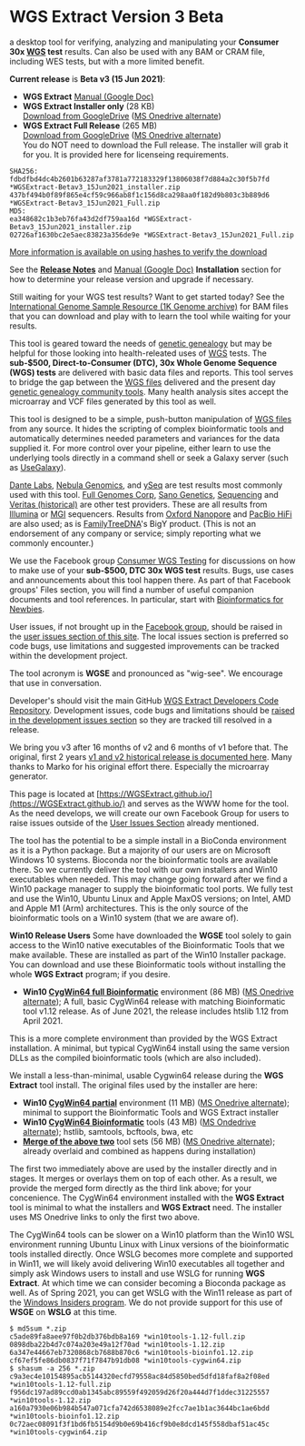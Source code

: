 # WGS Extract Version 3 Beta
a desktop tool for verifying, analyzing and manipulating your **Consumer 30x [WGS](https://h600.org/wiki/WGS) test** results. Can also be used with any BAM or CRAM file, including WES tests, but with a more limited benefit.

__Current release__ is **Beta v3 (15 Jun 2021)**:
* **WGS Extract** [Manual (Google Doc)](https://bit.ly/35IziTY)
* **WGS Extract Installer only**  (28 KB)\
    [Download from GoogleDrive](https://bit.ly/2RTk0JL) ([MS Onedrive alternate](https://1drv.ms/u/s!AgorjTSMFYpjfBqqcwdiHPk_g6U?e=P1RESj))
* **WGS Extract Full Release** (265 MB)\
    [Download from GoogleDrive](https://bit.ly/2Tu2jRk) ([MS Onedrive alternate](https://1drv.ms/u/s!AgorjTSMFYpjfYGzVGVuJQeZKOk?e=mauOSR))  
You do NOT need to download the Full release.  The installer will grab it for you.  It is provided here for licenseing requirements.
```
SHA256: 
fdbdfbd4dc4b2601b63287af3781a772183329f13806038f7d884a2c30f5b7fd *WGSExtract-Betav3_15Jun2021_installer.zip
437bf494b0f89f865e4cf59c966ab8f1c156d8ca298aa0f182d9b803c3b889d6 *WGSExtract-Betav3_15Jun2021_Full.zip
MD5:
ea348682c1b3eb76fa43d2df759aa16d *WGSExtract-Betav3_15Jun2021_installer.zip
02726af1630bc2e5aec83823a356de9e *WGSExtract-Betav3_15Jun2021_Full.zip
```
[More information is available on using hashes to verify the download](https://www.howtogeek.com/67241/htg-explains-what-are-md5-sha-1-hashes-and-how-do-i-check-them/)

See the **[Release Notes](https://github.com/WGSExtract/WGSExtract.github.io/blob/master/WGSE_Betav3_Release_Notes.md)** and [Manual (Google Doc)](https://bit.ly/35IziTY) **Installation** section for how to determine your release version and upgrade if necessary.

Still waiting for your WGS test results?  Want to get started today?  See the [International Genome Sample Resource (1K Genome archive)](https://www.internationalgenome.org/data) for BAM files that you can download and play with to learn the tool while waiting for your results.

This tool is geared toward the needs of [genetic genealogy](https://h600.org/wiki/Genetic+Genealogy) but may be helpful for those looking into health-releated uses of [WGS](https://h600.org/wiki/WGS) tests. The **sub-$500, Direct-to-Consumer (DTC), 30x Whole Genome Sequence (WGS) tests** are delivered with basic data files and reports. This tool serves to bridge the gap between the [WGS files](https://h600.org/wiki/Sequencing+File+Formats) delivered and the present day [genetic genealogy community tools](https://h600.org/wiki/Third+Party+Analysis+Tools). Many health analysis sites accept the microarray and VCF files generated by this tool as well.

This tool is designed to be a simple, push-button manipulation of [WGS files](https://h600.org/wiki/Sequencing+File+Formats) from any source. It hides the scripting of complex bioinformatic tools and automatically determines needed parameters and variances for the data supplied it.  For more control over your pipeline, either learn to use the underlying tools directly in a command shell or seek a Galaxy server (such as [UseGalaxy](https://usegalaxy.org/)).

[Dante Labs](https://genome.dantelabs.com), [Nebula Genomics](https://nebula.org/), and [ySeq](https://yseq.net/) are test results most commonly used with this tool. [Full Genomes Corp](https://fullgenomes.com/]), [Sano Genetics](https://sanogenetics.com), [Sequencing](https://sequencing.com/) and [Veritas (historical)](https://veritasgenetics.com) are other test providers. These are all results from [Illumina](https://illumina.com) or [MGI](https://en.mgi-tech.com/) sequencers.  Results from [Oxford Nanopore](https://nanoporetech.com/) and [PacBio HiFi](https://www.pacb.com/smrt-science/smrt-sequencing/hifi-reads-for-highly-accurate-long-read-sequencing/) are also used; as is [FamilyTreeDNA](https://familytreedna.com/)'s BigY product. (This is not an endorsement of any company or service; simply reporting what we commonly encounter.)

We use the Facebook group [Consumer WGS Testing](https://www.facebook.com/groups/373644229897409/) for discussions on how to make use of your **sub-$500, DTC 30x WGS test** results. Bugs, use cases and announcements about this tool happen there.  As part of that Facebook groups' Files section, you will find a number of useful companion documents and tool references.  In particular, start with [Bioinformatics for Newbies](http://bit.ly/38jnxnK). 

User issues, if not brought up in the [Facebook group](https://www.facebook.com/groups/373644229897409/), should be raised in the [user issues section of this site](https://github.com/WGSExtract/WGSExtract.github.io/issues). The local issues section is preferred so code bugs, use limitations and suggested improvements can be tracked within the development project.

The tool acronym is **WGSE** and pronounced as "wig-see". We encourage that use in conversation.

Developer's should visit the main GitHub [WGS Extract Developers Code Repository](https://github.com/WGSExtract/WGSExtract-Dev/).  Development issues, code bugs and limitations should be [raised in the development issues section](https://github.com/WGSExtract/WGSExtract-Dev/issues) so they are tracked till resolved in a release.

We bring you v3 after 16 months of v2 and 6 months of v1 before that.  The original, first 2 years [v1 and v2 historical release is documented here](https://github.com/WGSExtract/WGSExtract-Historical). Many thanks to Marko for his original effort there. Especially the microarray generator.

This page is located at [https://WGSExtract.github.io/](https://WGSExtract.github.io/) and serves as the WWW home for the tool. As the need develops, we will create our own Facebook Group for users to raise issues outside of the [User Issues Section](https://github.com/WGSExtract/WGSExtract.github.io/issues) already mentioned.

The tool has the potential to be a simple install in a BioConda environment as it is a Python package. But a majority of our users are on Microsoft Windows 10 systems. Bioconda nor the bioinformatic tools are available there. So we currently deliver the tool with our own installers and Win10 executables when needed. This may change going forward after we find a Win10 package manager to supply the bioinformatic tool ports. We fully test and use the Win10, Ubuntu Linux and Apple MaxOS versions; on Intel, AMD and Apple M1 (Arm) architectures. This is the only source of the bioinformatic tools on a Win10 system (that we are aware of).

**Win10 Release Users**
Some have downloaded the **WGSE** tool solely to gain access to the Win10 native executables of the Bioinformatic Tools that we make available.  These are installed as part of the Win10 Installer package.  You can download and use these Bioinformatic tools without installing the whole **WGS Extract** program; if you desire.

* **Win10 [CygWin64 full Bioinformatic](https://bit.ly/3jrXjrA)** environment (86 MB) ([MS Onedrive alternate](https://1drv.ms/u/s!AgorjTSMFYpjgQFkYV9HW0WbI1nS?e=rLSnLo)); A full, basic CygWin64 release with matching Bioinformatic tool v1.12 release. As of June 2021, the release includes htslib 1.12 from April 2021.

This is a more complete environment than provided by the WGS Extract installation.  A minimal, but typical CygWin64 install using the same version DLLs as the compiled bioinformatic tools (which are also included).

We install a less-than-minimal, usable Cygwin64 release during the **WGS Extract** tool install.  The original files used by the installer are here:
* **Win10 [CygWin64 partial](https://bit.ly/3q2Z3sn)** environment (11 MB) ([MS Onedrive alternate](https://1drv.ms/u/s!AgorjTSMFYpjcGO3m9V1V_i-mho?e=zLr3h4)); minimal to support the Bioinformatic Tools and WGS Extract installer
* **Win10 [CygWin64 Bioinformatic](https://bit.ly/2RZG05K)** tools (43 MB) ([MS Ondedrive alternate](https://1drv.ms/u/s!AgorjTSMFYpjeWbKyVRfkb1yTnI?e=2ZgeMZ)); hstlib, samtools, bcftools, bwa, etc
* **[Merge of the above two](https://bit.ly/3epnGeQ)** tool sets (56 MB) ([MS Onedrive alternate](https://1drv.ms/u/s!AgorjTSMFYpjgQALD5Ljnr4m6ozf?e=m1vjed)); already overlaid and combined as happens during installation)

The first two immediately above are used by the installer directly and in stages.  It merges or overlays them on top of each other.  As a result, we provide the merged form directly as the third link above; for your concenience.  The CygWin64 environment installed with the **WGS Extract** tool is minimal to what the installers and **WGS Extract** need. The installer uses MS Onedrive links to only the first two above.

The CygWin64 tools can be slower on a Win10 platform than the Win10 WSL environment running Ubuntu Linux with Linux versions of the bioinformatic tools installed directly.  Once WSLG becomes more complete and supported in Win11, we will likely avoid delivering Win10 executables all together and simply ask Windows users to install and use WSLG for running **WGS Extract**. At which time we can consider becoming a Bioconda package as well.  As of Spring 2021, you can get WSLG with the Win11 release as part of the [Windows Insiders program](https://insider.windows.com/).  We do not provide support for this use of **WSGE** on **WSLG** at this time.
```
$ md5sum *.zip
c5ade89fa8aee97f0b2db376bdb8a169 *win10tools-1.12-full.zip
0898dba22b4d7c074a203e49a12f70ad *win10tools-1.12.zip
6a347e44667eb7320868cb7688b870c6 *win10tools-bioinfo1.12.zip
cf67ef5fe86db0837f71f7847b91db08 *win10tools-cygwin64.zip
$ shasum -a 256 *.zip
c9a3ec4e10154895acb5144320ecfd79558ac84d5850bed5dfd18faf8a2f08ed *win10tools-1.12-full.zip
f956dc197ad89ccd0ab1345abc89559f492059d26f20a444d7f1ddec31225557 *win10tools-1.12.zip
a160a7930e06b984b547a071cfa742d6538089e2fcc7ae1b1ac3644bc1ae6bdd *win10tools-bioinfo1.12.zip
0c72aec08091f3f1bd6fb5154d9b0e69b416cf9b0e8dcd145f558dbaf51ac45c *win10tools-cygwin64.zip
```
